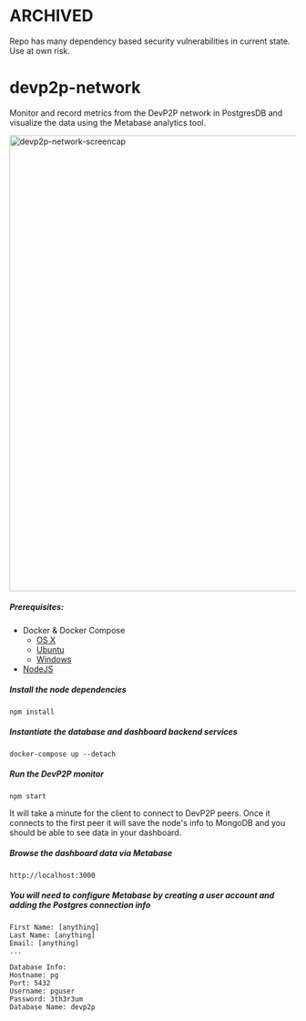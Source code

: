 # ARCHIVED

Repo has many dependency based security vulnerabilities in current state. Use at own risk.


# devp2p-network

Monitor and record metrics from the DevP2P network in PostgresDB and visualize the data using the Metabase analytics tool.

<img width="800" alt="devp2p-network-screencap" src="https://user-images.githubusercontent.com/1383412/50279407-6c982e80-03fe-11e9-9156-09a6567dda06.png">

##### Prerequisites:
- Docker & Docker Compose
    - [OS X](https://docs.docker.com/docker-for-mac/install/#install-and-run-docker-for-mac)
    - [Ubuntu](https://docs.docker.com/install/linux/docker-ce/ubuntu)
    - [Windows](https://docs.docker.com/docker-for-windows/install)
- [NodeJS](https://nodejs.org/en/download)

##### Install the node dependencies
```npm install```

##### Instantiate the database and dashboard backend services
```docker-compose up --detach```

##### Run the DevP2P monitor
```npm start```

It will take a minute for the client to connect to DevP2P peers. Once it connects to the first peer it will save the node's info to MongoDB and you should be able to see data in your dashboard.

##### Browse the dashboard data via Metabase
```http://localhost:3000```

##### You will need to configure Metabase by creating a user account and adding the Postgres connection info
```
First Name: [anything]
Last Name: [anything]
Email: [anything]
...
```

```
Database Info:
Hostname: pg
Port: 5432
Username: pguser
Password: 3th3r3um
Database Name: devp2p
```
